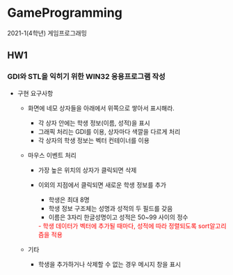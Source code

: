 # GameProgramming
2021-1(4학년) 게임프로그래밍

## HW1
### GDI와 STL을 익히기 위한 WIN32 응용프로그램 작성

- 구현 요구사항
  - 화면에 네모 상자들을 아래에서 위쪽으로 쌓아서 표시해라.
    - 각 상자 안에는 학생 정보(이름, 성적)을 표시
    - 그래픽 처리는 GDI를 이용, 상자마다 색깔을 다르게 처리
    - 각 상자의 학생 정보는 벡터 컨테이너를 이용


  - 마우스 이벤트 처리
    - 가장 높은 위치의 상자가 클릭되면 삭제
    - 이외의 지점에서 클릭되면 새로운 학생 정보를 추가
      - 학생은 최대 8명
      - 학생 정보 구조체는 성명과 성적의 두 필드를 갖음
      - 이름은 3자리 한글성명이고 성적은 50~99 사이의 정수
      
      <span style="color:red">
      - 학생 데이터가 벡터에 추가될 때마다, 성적에 따라 정렬되도록 sort알고리즘을 적용</span>
   
   
   - 기타
     - 학생을 추가하거나 삭제할 수 없는 경우 메시지 창을 표시
     

